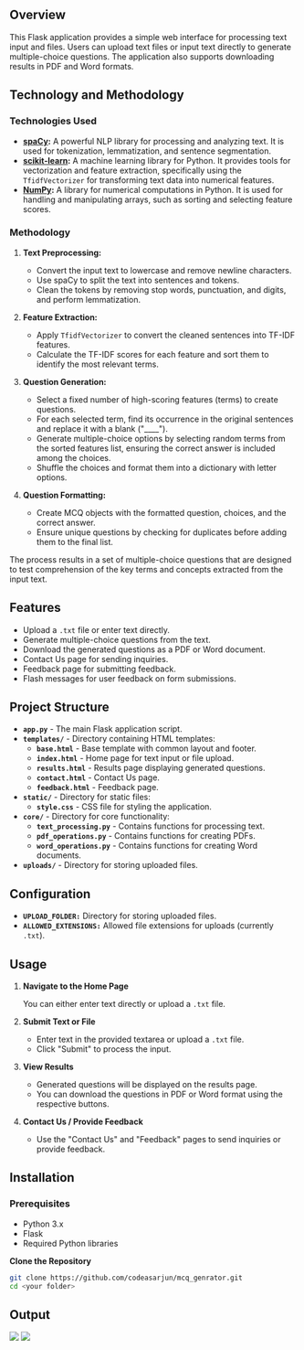 ## Overview

This Flask application provides a simple web interface for processing text input and files. Users can upload text files or input text directly to generate multiple-choice questions. The application also supports downloading results in PDF and Word formats. 


## Technology and Methodology

### Technologies Used

- **[spaCy](https://spacy.io/):** A powerful NLP library for processing and analyzing text. It is used for tokenization, lemmatization, and sentence segmentation.
- **[scikit-learn](https://scikit-learn.org/):** A machine learning library for Python. It provides tools for vectorization and feature extraction, specifically using the `TfidfVectorizer` for transforming text data into numerical features.
- **[NumPy](https://numpy.org/):** A library for numerical computations in Python. It is used for handling and manipulating arrays, such as sorting and selecting feature scores.

### Methodology

1. **Text Preprocessing:**
   - Convert the input text to lowercase and remove newline characters.
   - Use spaCy to split the text into sentences and tokens.
   - Clean the tokens by removing stop words, punctuation, and digits, and perform lemmatization.

2. **Feature Extraction:**
   - Apply `TfidfVectorizer` to convert the cleaned sentences into TF-IDF features.
   - Calculate the TF-IDF scores for each feature and sort them to identify the most relevant terms.

3. **Question Generation:**
   - Select a fixed number of high-scoring features (terms) to create questions.
   - For each selected term, find its occurrence in the original sentences and replace it with a blank ("____").
   - Generate multiple-choice options by selecting random terms from the sorted features list, ensuring the correct answer is included among the choices.
   - Shuffle the choices and format them into a dictionary with letter options.

4. **Question Formatting:**
   - Create MCQ objects with the formatted question, choices, and the correct answer.
   - Ensure unique questions by checking for duplicates before adding them to the final list.

The process results in a set of multiple-choice questions that are designed to test comprehension of the key terms and concepts extracted from the input text.


## Features

- Upload a `.txt` file or enter text directly.
- Generate multiple-choice questions from the text.
- Download the generated questions as a PDF or Word document.
- Contact Us page for sending inquiries.
- Feedback page for submitting feedback.
- Flash messages for user feedback on form submissions.

## Project Structure

- **`app.py`** - The main Flask application script.
- **`templates/`** - Directory containing HTML templates:
  - **`base.html`** - Base template with common layout and footer.
  - **`index.html`** - Home page for text input or file upload.
  - **`results.html`** - Results page displaying generated questions.
  - **`contact.html`** - Contact Us page.
  - **`feedback.html`** - Feedback page.
- **`static/`** - Directory for static files:
  - **`style.css`** - CSS file for styling the application.
- **`core/`** - Directory for core functionality:
  - **`text_processing.py`** - Contains functions for processing text.
  - **`pdf_operations.py`** - Contains functions for creating PDFs.
  - **`word_operations.py`** - Contains functions for creating Word documents.
- **`uploads/`** - Directory for storing uploaded files.

## Configuration

- **`UPLOAD_FOLDER:`** Directory for storing uploaded files.
- **`ALLOWED_EXTENSIONS:`** Allowed file extensions for uploads (currently `.txt`).


## Usage

1. **Navigate to the Home Page**

   You can either enter text directly or upload a `.txt` file.

2. **Submit Text or File**

   - Enter text in the provided textarea or upload a `.txt` file.
   - Click "Submit" to process the input.

3. **View Results**

   - Generated questions will be displayed on the results page.
   - You can download the questions in PDF or Word format using the respective buttons.

4. **Contact Us / Provide Feedback**

   - Use the "Contact Us" and "Feedback" pages to send inquiries or provide feedback.


## Installation

### Prerequisites

- Python 3.x
- Flask
- Required Python libraries

 **Clone the Repository**

   ```bash
   git clone https://github.com/codeasarjun/mcq_genrator.git
   cd <your folder>
```

## Output 
<img src='https://github.com/codeasarjun/mcq_genrator/blob/main/img/home.png'>
<img src='https://github.com/codeasarjun/mcq_genrator/blob/main/img/result.png'>

